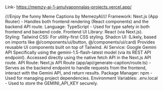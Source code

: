 Link- https://memzy-ai-1-amulyaponnalas-projects.vercel.app/

///Enjoy the funny Meme Captions by MemezyAI///
Framework: Next.js (App Router) - Handles both frontend rendering (React components) and the backend API route.
Language: TypeScript - Used for type safety in both frontend and backend code.
Frontend UI Library: React (via Next.js).
Styling:
Tailwind CSS: For utility-first CSS styling.
Shadcn UI: (Likely, based on imports like @/components/ui/button, @/components/ui/card) Provides reusable UI components built on top of Tailwind.
AI Service: Google Gemini API
Specifically using the gemini-1.5-flash-latest model (via its REST API endpoint).
Accessed directly using the native fetch API in the Next.js API route.
API Route: Next.js API Route (app/api/generate-caption/route.ts) - Serves as the backend endpoint to handle requests from the frontend, interact with the Gemini API, and return results.
Package Manager: npm - Used for managing project dependencies.
Environment Variables: .env.local - Used to store the GEMINI_API_KEY securely.

